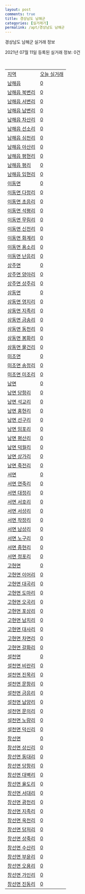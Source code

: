 ```yaml
---
layout: post
comments: true
title: 경상남도 남해군
categories: [실거래가]
permalink: /apt/경상남도 남해군
---
```


경상남도 남해군 실거래 정보

2021년 07월 11일 등록된 실거래 정보: 0건

<script type="text/javascript">
  google.charts.load('current', {'packages':['corechart']});
  google.charts.setOnLoadCallback(drawChart);

  function drawChart() {
    var data = google.visualization.arrayToDataTable([['거래일', '매매', '전월세', '전매'], ['20-07', 10, 2, 0], ['20-08', 10, 0, 0], ['20-09', 24, 1, 0], ['20-10', 21, 3, 0], ['20-11', 5, 0, 0], ['20-12', 15, 4, 0], ['21-01', 10, 1, 0], ['21-02', 11, 1, 0], ['21-03', 5, 0, 0], ['21-04', 8, 1, 0], ['21-05', 15, 1, 0], ['21-06', 5, 0, 0], ['21-07', 1, 0, 0]]);

    var options = {
      title: '최근 1년간 유형별 거래량 추이',
      legend: { position: 'bottom' }
    };

    var chart = new google.visualization.LineChart(document.getElementById('columnchart_material'));
    chart.draw(data, (options));
  }
</script>

<div id="columnchart_material" style="width: 95%; margin-left: -35px"></div>
<br>
<table class="sortable">
  <tr>
    <td><a href="#">지역</a></td>
    <td><a href="#">오늘 실거래</a></td>
  </tr>

  
  <tr class="item">
    <td><a href="경상남도 남해군 남해읍">남해읍</a></td>
    <td><a href="경상남도 남해군 남해읍">0</a></td>
  </tr>
    

  <tr class="item">
    <td><a href="경상남도 남해군 남해읍 북변리">남해읍 북변리</a></td>
    <td><a href="경상남도 남해군 남해읍 북변리">0</a></td>
  </tr>
    

  <tr class="item">
    <td><a href="경상남도 남해군 남해읍 서변리">남해읍 서변리</a></td>
    <td><a href="경상남도 남해군 남해읍 서변리">0</a></td>
  </tr>
    

  <tr class="item">
    <td><a href="경상남도 남해군 남해읍 남변리">남해읍 남변리</a></td>
    <td><a href="경상남도 남해군 남해읍 남변리">0</a></td>
  </tr>
    

  <tr class="item">
    <td><a href="경상남도 남해군 남해읍 차산리">남해읍 차산리</a></td>
    <td><a href="경상남도 남해군 남해읍 차산리">0</a></td>
  </tr>
    

  <tr class="item">
    <td><a href="경상남도 남해군 남해읍 선소리">남해읍 선소리</a></td>
    <td><a href="경상남도 남해군 남해읍 선소리">0</a></td>
  </tr>
    

  <tr class="item">
    <td><a href="경상남도 남해군 남해읍 심천리">남해읍 심천리</a></td>
    <td><a href="경상남도 남해군 남해읍 심천리">0</a></td>
  </tr>
    

  <tr class="item">
    <td><a href="경상남도 남해군 남해읍 아산리">남해읍 아산리</a></td>
    <td><a href="경상남도 남해군 남해읍 아산리">0</a></td>
  </tr>
    

  <tr class="item">
    <td><a href="경상남도 남해군 남해읍 평현리">남해읍 평현리</a></td>
    <td><a href="경상남도 남해군 남해읍 평현리">0</a></td>
  </tr>
    

  <tr class="item">
    <td><a href="경상남도 남해군 남해읍 평리">남해읍 평리</a></td>
    <td><a href="경상남도 남해군 남해읍 평리">0</a></td>
  </tr>
    

  <tr class="item">
    <td><a href="경상남도 남해군 남해읍 입현리">남해읍 입현리</a></td>
    <td><a href="경상남도 남해군 남해읍 입현리">0</a></td>
  </tr>
    

  <tr class="item">
    <td><a href="경상남도 남해군 이동면">이동면</a></td>
    <td><a href="경상남도 남해군 이동면">0</a></td>
  </tr>
    

  <tr class="item">
    <td><a href="경상남도 남해군 이동면 다정리">이동면 다정리</a></td>
    <td><a href="경상남도 남해군 이동면 다정리">0</a></td>
  </tr>
    

  <tr class="item">
    <td><a href="경상남도 남해군 이동면 초음리">이동면 초음리</a></td>
    <td><a href="경상남도 남해군 이동면 초음리">0</a></td>
  </tr>
    

  <tr class="item">
    <td><a href="경상남도 남해군 이동면 석평리">이동면 석평리</a></td>
    <td><a href="경상남도 남해군 이동면 석평리">0</a></td>
  </tr>
    

  <tr class="item">
    <td><a href="경상남도 남해군 이동면 무림리">이동면 무림리</a></td>
    <td><a href="경상남도 남해군 이동면 무림리">0</a></td>
  </tr>
    

  <tr class="item">
    <td><a href="경상남도 남해군 이동면 신전리">이동면 신전리</a></td>
    <td><a href="경상남도 남해군 이동면 신전리">0</a></td>
  </tr>
    

  <tr class="item">
    <td><a href="경상남도 남해군 이동면 화계리">이동면 화계리</a></td>
    <td><a href="경상남도 남해군 이동면 화계리">0</a></td>
  </tr>
    

  <tr class="item">
    <td><a href="경상남도 남해군 이동면 용소리">이동면 용소리</a></td>
    <td><a href="경상남도 남해군 이동면 용소리">0</a></td>
  </tr>
    

  <tr class="item">
    <td><a href="경상남도 남해군 이동면 난음리">이동면 난음리</a></td>
    <td><a href="경상남도 남해군 이동면 난음리">0</a></td>
  </tr>
    

  <tr class="item">
    <td><a href="경상남도 남해군 상주면">상주면</a></td>
    <td><a href="경상남도 남해군 상주면">0</a></td>
  </tr>
    

  <tr class="item">
    <td><a href="경상남도 남해군 상주면 양아리">상주면 양아리</a></td>
    <td><a href="경상남도 남해군 상주면 양아리">0</a></td>
  </tr>
    

  <tr class="item">
    <td><a href="경상남도 남해군 상주면 상주리">상주면 상주리</a></td>
    <td><a href="경상남도 남해군 상주면 상주리">0</a></td>
  </tr>
    

  <tr class="item">
    <td><a href="경상남도 남해군 삼동면">삼동면</a></td>
    <td><a href="경상남도 남해군 삼동면">0</a></td>
  </tr>
    

  <tr class="item">
    <td><a href="경상남도 남해군 삼동면 영지리">삼동면 영지리</a></td>
    <td><a href="경상남도 남해군 삼동면 영지리">0</a></td>
  </tr>
    

  <tr class="item">
    <td><a href="경상남도 남해군 삼동면 지족리">삼동면 지족리</a></td>
    <td><a href="경상남도 남해군 삼동면 지족리">0</a></td>
  </tr>
    

  <tr class="item">
    <td><a href="경상남도 남해군 삼동면 금송리">삼동면 금송리</a></td>
    <td><a href="경상남도 남해군 삼동면 금송리">0</a></td>
  </tr>
    

  <tr class="item">
    <td><a href="경상남도 남해군 삼동면 동천리">삼동면 동천리</a></td>
    <td><a href="경상남도 남해군 삼동면 동천리">0</a></td>
  </tr>
    

  <tr class="item">
    <td><a href="경상남도 남해군 삼동면 봉화리">삼동면 봉화리</a></td>
    <td><a href="경상남도 남해군 삼동면 봉화리">0</a></td>
  </tr>
    

  <tr class="item">
    <td><a href="경상남도 남해군 삼동면 물건리">삼동면 물건리</a></td>
    <td><a href="경상남도 남해군 삼동면 물건리">0</a></td>
  </tr>
    

  <tr class="item">
    <td><a href="경상남도 남해군 미조면">미조면</a></td>
    <td><a href="경상남도 남해군 미조면">0</a></td>
  </tr>
    

  <tr class="item">
    <td><a href="경상남도 남해군 미조면 송정리">미조면 송정리</a></td>
    <td><a href="경상남도 남해군 미조면 송정리">0</a></td>
  </tr>
    

  <tr class="item">
    <td><a href="경상남도 남해군 미조면 미조리">미조면 미조리</a></td>
    <td><a href="경상남도 남해군 미조면 미조리">0</a></td>
  </tr>
    

  <tr class="item">
    <td><a href="경상남도 남해군 남면">남면</a></td>
    <td><a href="경상남도 남해군 남면">0</a></td>
  </tr>
    

  <tr class="item">
    <td><a href="경상남도 남해군 남면 당항리">남면 당항리</a></td>
    <td><a href="경상남도 남해군 남면 당항리">0</a></td>
  </tr>
    

  <tr class="item">
    <td><a href="경상남도 남해군 남면 석교리">남면 석교리</a></td>
    <td><a href="경상남도 남해군 남면 석교리">0</a></td>
  </tr>
    

  <tr class="item">
    <td><a href="경상남도 남해군 남면 홍현리">남면 홍현리</a></td>
    <td><a href="경상남도 남해군 남면 홍현리">0</a></td>
  </tr>
    

  <tr class="item">
    <td><a href="경상남도 남해군 남면 선구리">남면 선구리</a></td>
    <td><a href="경상남도 남해군 남면 선구리">0</a></td>
  </tr>
    

  <tr class="item">
    <td><a href="경상남도 남해군 남면 임포리">남면 임포리</a></td>
    <td><a href="경상남도 남해군 남면 임포리">0</a></td>
  </tr>
    

  <tr class="item">
    <td><a href="경상남도 남해군 남면 평산리">남면 평산리</a></td>
    <td><a href="경상남도 남해군 남면 평산리">0</a></td>
  </tr>
    

  <tr class="item">
    <td><a href="경상남도 남해군 남면 덕월리">남면 덕월리</a></td>
    <td><a href="경상남도 남해군 남면 덕월리">0</a></td>
  </tr>
    

  <tr class="item">
    <td><a href="경상남도 남해군 남면 상가리">남면 상가리</a></td>
    <td><a href="경상남도 남해군 남면 상가리">0</a></td>
  </tr>
    

  <tr class="item">
    <td><a href="경상남도 남해군 남면 죽전리">남면 죽전리</a></td>
    <td><a href="경상남도 남해군 남면 죽전리">0</a></td>
  </tr>
    

  <tr class="item">
    <td><a href="경상남도 남해군 서면">서면</a></td>
    <td><a href="경상남도 남해군 서면">0</a></td>
  </tr>
    

  <tr class="item">
    <td><a href="경상남도 남해군 서면 연죽리">서면 연죽리</a></td>
    <td><a href="경상남도 남해군 서면 연죽리">0</a></td>
  </tr>
    

  <tr class="item">
    <td><a href="경상남도 남해군 서면 대정리">서면 대정리</a></td>
    <td><a href="경상남도 남해군 서면 대정리">0</a></td>
  </tr>
    

  <tr class="item">
    <td><a href="경상남도 남해군 서면 서호리">서면 서호리</a></td>
    <td><a href="경상남도 남해군 서면 서호리">0</a></td>
  </tr>
    

  <tr class="item">
    <td><a href="경상남도 남해군 서면 서상리">서면 서상리</a></td>
    <td><a href="경상남도 남해군 서면 서상리">0</a></td>
  </tr>
    

  <tr class="item">
    <td><a href="경상남도 남해군 서면 작장리">서면 작장리</a></td>
    <td><a href="경상남도 남해군 서면 작장리">0</a></td>
  </tr>
    

  <tr class="item">
    <td><a href="경상남도 남해군 서면 남상리">서면 남상리</a></td>
    <td><a href="경상남도 남해군 서면 남상리">0</a></td>
  </tr>
    

  <tr class="item">
    <td><a href="경상남도 남해군 서면 노구리">서면 노구리</a></td>
    <td><a href="경상남도 남해군 서면 노구리">0</a></td>
  </tr>
    

  <tr class="item">
    <td><a href="경상남도 남해군 서면 중현리">서면 중현리</a></td>
    <td><a href="경상남도 남해군 서면 중현리">0</a></td>
  </tr>
    

  <tr class="item">
    <td><a href="경상남도 남해군 서면 정포리">서면 정포리</a></td>
    <td><a href="경상남도 남해군 서면 정포리">0</a></td>
  </tr>
    

  <tr class="item">
    <td><a href="경상남도 남해군 고현면">고현면</a></td>
    <td><a href="경상남도 남해군 고현면">0</a></td>
  </tr>
    

  <tr class="item">
    <td><a href="경상남도 남해군 고현면 이어리">고현면 이어리</a></td>
    <td><a href="경상남도 남해군 고현면 이어리">0</a></td>
  </tr>
    

  <tr class="item">
    <td><a href="경상남도 남해군 고현면 대곡리">고현면 대곡리</a></td>
    <td><a href="경상남도 남해군 고현면 대곡리">0</a></td>
  </tr>
    

  <tr class="item">
    <td><a href="경상남도 남해군 고현면 도마리">고현면 도마리</a></td>
    <td><a href="경상남도 남해군 고현면 도마리">0</a></td>
  </tr>
    

  <tr class="item">
    <td><a href="경상남도 남해군 고현면 오곡리">고현면 오곡리</a></td>
    <td><a href="경상남도 남해군 고현면 오곡리">0</a></td>
  </tr>
    

  <tr class="item">
    <td><a href="경상남도 남해군 고현면 포상리">고현면 포상리</a></td>
    <td><a href="경상남도 남해군 고현면 포상리">0</a></td>
  </tr>
    

  <tr class="item">
    <td><a href="경상남도 남해군 고현면 남치리">고현면 남치리</a></td>
    <td><a href="경상남도 남해군 고현면 남치리">0</a></td>
  </tr>
    

  <tr class="item">
    <td><a href="경상남도 남해군 고현면 대사리">고현면 대사리</a></td>
    <td><a href="경상남도 남해군 고현면 대사리">0</a></td>
  </tr>
    

  <tr class="item">
    <td><a href="경상남도 남해군 고현면 차면리">고현면 차면리</a></td>
    <td><a href="경상남도 남해군 고현면 차면리">0</a></td>
  </tr>
    

  <tr class="item">
    <td><a href="경상남도 남해군 고현면 갈화리">고현면 갈화리</a></td>
    <td><a href="경상남도 남해군 고현면 갈화리">0</a></td>
  </tr>
    

  <tr class="item">
    <td><a href="경상남도 남해군 설천면">설천면</a></td>
    <td><a href="경상남도 남해군 설천면">0</a></td>
  </tr>
    

  <tr class="item">
    <td><a href="경상남도 남해군 설천면 비란리">설천면 비란리</a></td>
    <td><a href="경상남도 남해군 설천면 비란리">0</a></td>
  </tr>
    

  <tr class="item">
    <td><a href="경상남도 남해군 설천면 진목리">설천면 진목리</a></td>
    <td><a href="경상남도 남해군 설천면 진목리">0</a></td>
  </tr>
    

  <tr class="item">
    <td><a href="경상남도 남해군 설천면 문항리">설천면 문항리</a></td>
    <td><a href="경상남도 남해군 설천면 문항리">0</a></td>
  </tr>
    

  <tr class="item">
    <td><a href="경상남도 남해군 설천면 금음리">설천면 금음리</a></td>
    <td><a href="경상남도 남해군 설천면 금음리">0</a></td>
  </tr>
    

  <tr class="item">
    <td><a href="경상남도 남해군 설천면 남양리">설천면 남양리</a></td>
    <td><a href="경상남도 남해군 설천면 남양리">0</a></td>
  </tr>
    

  <tr class="item">
    <td><a href="경상남도 남해군 설천면 문의리">설천면 문의리</a></td>
    <td><a href="경상남도 남해군 설천면 문의리">0</a></td>
  </tr>
    

  <tr class="item">
    <td><a href="경상남도 남해군 설천면 노량리">설천면 노량리</a></td>
    <td><a href="경상남도 남해군 설천면 노량리">0</a></td>
  </tr>
    

  <tr class="item">
    <td><a href="경상남도 남해군 설천면 덕신리">설천면 덕신리</a></td>
    <td><a href="경상남도 남해군 설천면 덕신리">0</a></td>
  </tr>
    

  <tr class="item">
    <td><a href="경상남도 남해군 창선면">창선면</a></td>
    <td><a href="경상남도 남해군 창선면">0</a></td>
  </tr>
    

  <tr class="item">
    <td><a href="경상남도 남해군 창선면 상신리">창선면 상신리</a></td>
    <td><a href="경상남도 남해군 창선면 상신리">0</a></td>
  </tr>
    

  <tr class="item">
    <td><a href="경상남도 남해군 창선면 동대리">창선면 동대리</a></td>
    <td><a href="경상남도 남해군 창선면 동대리">0</a></td>
  </tr>
    

  <tr class="item">
    <td><a href="경상남도 남해군 창선면 당항리">창선면 당항리</a></td>
    <td><a href="경상남도 남해군 창선면 당항리">0</a></td>
  </tr>
    

  <tr class="item">
    <td><a href="경상남도 남해군 창선면 대벽리">창선면 대벽리</a></td>
    <td><a href="경상남도 남해군 창선면 대벽리">0</a></td>
  </tr>
    

  <tr class="item">
    <td><a href="경상남도 남해군 창선면 율도리">창선면 율도리</a></td>
    <td><a href="경상남도 남해군 창선면 율도리">0</a></td>
  </tr>
    

  <tr class="item">
    <td><a href="경상남도 남해군 창선면 서대리">창선면 서대리</a></td>
    <td><a href="경상남도 남해군 창선면 서대리">0</a></td>
  </tr>
    

  <tr class="item">
    <td><a href="경상남도 남해군 창선면 광천리">창선면 광천리</a></td>
    <td><a href="경상남도 남해군 창선면 광천리">0</a></td>
  </tr>
    

  <tr class="item">
    <td><a href="경상남도 남해군 창선면 지족리">창선면 지족리</a></td>
    <td><a href="경상남도 남해군 창선면 지족리">0</a></td>
  </tr>
    

  <tr class="item">
    <td><a href="경상남도 남해군 창선면 옥천리">창선면 옥천리</a></td>
    <td><a href="경상남도 남해군 창선면 옥천리">0</a></td>
  </tr>
    

  <tr class="item">
    <td><a href="경상남도 남해군 창선면 당저리">창선면 당저리</a></td>
    <td><a href="경상남도 남해군 창선면 당저리">0</a></td>
  </tr>
    

  <tr class="item">
    <td><a href="경상남도 남해군 창선면 상죽리">창선면 상죽리</a></td>
    <td><a href="경상남도 남해군 창선면 상죽리">0</a></td>
  </tr>
    

  <tr class="item">
    <td><a href="경상남도 남해군 창선면 수산리">창선면 수산리</a></td>
    <td><a href="경상남도 남해군 창선면 수산리">0</a></td>
  </tr>
    

  <tr class="item">
    <td><a href="경상남도 남해군 창선면 부윤리">창선면 부윤리</a></td>
    <td><a href="경상남도 남해군 창선면 부윤리">0</a></td>
  </tr>
    

  <tr class="item">
    <td><a href="경상남도 남해군 창선면 오용리">창선면 오용리</a></td>
    <td><a href="경상남도 남해군 창선면 오용리">0</a></td>
  </tr>
    

  <tr class="item">
    <td><a href="경상남도 남해군 창선면 가인리">창선면 가인리</a></td>
    <td><a href="경상남도 남해군 창선면 가인리">0</a></td>
  </tr>
    

  <tr class="item">
    <td><a href="경상남도 남해군 창선면 진동리">창선면 진동리</a></td>
    <td><a href="경상남도 남해군 창선면 진동리">0</a></td>
  </tr>
    


</table>


    